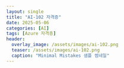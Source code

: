 ```yaml
---
layout: single
title: "AI-102 자격증"
date: 2025-05-06
categories: [AI]
tags: [Azure 자격증]
header:
  overlay_image: /assets/images/ai-102.png
  teaser: /assets/images/ai-102.png
  caption: "Minimal Mistakes 샘플 썸네일"
---
```


<style>
/* ─── 썸네일 크기 조절 ───────────────────────────── */
.page__hero--overlay {
  height: 200px !important;           /* 원하는 높이(px)로 조절 */
  background-size: contain !important;/* 이미지 비율 유지하면서 축소 */
  background-position: center center;
}
<style>
# AI-102 로드맵 (실전형 학습 경로)

### 1단계: 기본기 다지기 (필수 기초)

Azure 기초

Azure 포털 사용법

리소스 그룹, 스토리지, App Service 기본

[AZ-900 학습 내용 참조]

AI 개요

인공지능과 머신러닝 차이

AI 서비스와 Azure AI 서비스의 구분

### 2단계: Azure AI 서비스 이해 및 실습

이 단계가 AI-102의 핵심 영역입니다.

영역 내용 주요 서비스
NLP (자연어 처리) 텍스트 분석, 언어 감지, 개체 인식, 문서 요약 등 Azure Language Service (Text Analytics, Translator 등)
음성 처리 음성 인식, 음성 합성, 텍스트-음성 변환 Speech Service
컴퓨터 비전 이미지 분석, OCR, 얼굴 인식 Computer Vision, Face API
지식 마이닝 Azure Cognitive Search 활용 Azure Cognitive Search
Bot Azure Bot Service, QnA Maker → Language Studio로 통합됨 Azure Bot Service
맞춤형 AI Custom Vision, Custom Translator, LUIS → Language Studio로 통합됨 Language Studio, Custom AI 모델

실습 팁:

Azure Portal + Azure AI Studio에서 샘플 프로젝트 해보기

GitHub 예제: [링크텍스트](https://github.com/MicrosoftLearning/AI-102-AIEngineer)

### 3단계: 통합 및 배포 능력

Azure Functions와 Logic Apps로 AI 서비스 연결

AI 서비스 인증 및 보안: Key, Endpoint, RBAC, Managed Identity

컨테이너 배포: Cognitive Services를 Docker로 배포

### 4단계: 실전 프로젝트 구축

케이스 스터디 기반 프로젝트 만들기 (예: 음성 챗봇, 자동 리뷰 분석기 등)

아래 요소를 모두 통합한 엔드-투-엔드 프로젝트 구성

데이터 수집 → AI 처리 → 결과 시각화/응답 → 배포

### 5단계: 시험 준비

Microsoft 공식 학습 경로:

https://learn.microsoft.com/en-us/training/courses/ai-102t00?wt.mc_id=studentamb_433861

MeasureUp 모의고사 또는 Whizlabs 등 실전 대비 퀴즈

시험 구성:

케이스 기반 문항 35개 + 단답형/객관식 혼합 (총 4060문항)

시험 시간: 100~120분

합격 기준: 700점 (1000점 만점)

### 학습 타임라인 (예시)

주차 목표
1주차 Azure 기초 + AI 서비스 개요 학습
2~3주차 NLP / Computer Vision / Speech 핵심 서비스 실습
4주차 Bot Service, Azure Search, Custom 모델 실습
5주차 인증/보안/통합 구성 학습
6주차 실전 프로젝트 구성 및 복습
7주차 모의고사 + 부족한 부분 반복 학습
8주차 시험 응시
